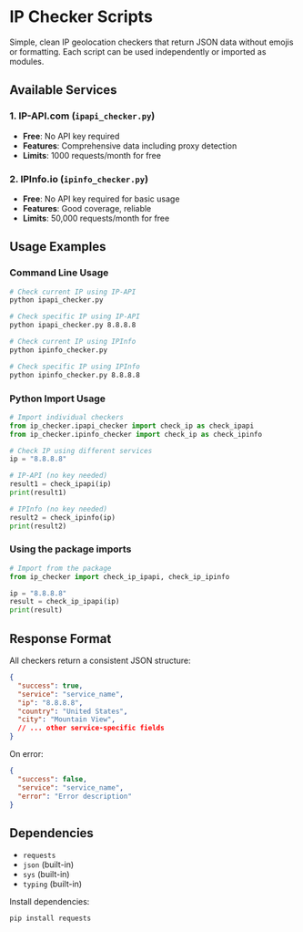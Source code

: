 # IP Checker Scripts

Simple, clean IP geolocation checkers that return JSON data without emojis or formatting. Each script can be used independently or imported as modules.

## Available Services

### 1. IP-API.com (`ipapi_checker.py`)
- **Free**: No API key required
- **Features**: Comprehensive data including proxy detection
- **Limits**: 1000 requests/month for free

### 2. IPInfo.io (`ipinfo_checker.py`)
- **Free**: No API key required for basic usage
- **Features**: Good coverage, reliable
- **Limits**: 50,000 requests/month for free

## Usage Examples

### Command Line Usage

```bash
# Check current IP using IP-API
python ipapi_checker.py

# Check specific IP using IP-API  
python ipapi_checker.py 8.8.8.8

# Check current IP using IPInfo
python ipinfo_checker.py

# Check specific IP using IPInfo
python ipinfo_checker.py 8.8.8.8
```

### Python Import Usage

```python
# Import individual checkers
from ip_checker.ipapi_checker import check_ip as check_ipapi
from ip_checker.ipinfo_checker import check_ip as check_ipinfo

# Check IP using different services
ip = "8.8.8.8"

# IP-API (no key needed)
result1 = check_ipapi(ip)
print(result1)

# IPInfo (no key needed)
result2 = check_ipinfo(ip)
print(result2)
```

### Using the package imports

```python
# Import from the package
from ip_checker import check_ip_ipapi, check_ip_ipinfo

ip = "8.8.8.8"
result = check_ip_ipapi(ip)
print(result)
```

## Response Format

All checkers return a consistent JSON structure:

```json
{
  "success": true,
  "service": "service_name",
  "ip": "8.8.8.8",
  "country": "United States",
  "city": "Mountain View",
  // ... other service-specific fields
}
```

On error:

```json
{
  "success": false,
  "service": "service_name", 
  "error": "Error description"
}
```

## Dependencies

- `requests`
- `json` (built-in)
- `sys` (built-in)
- `typing` (built-in)

Install dependencies:
```bash
pip install requests
``` 